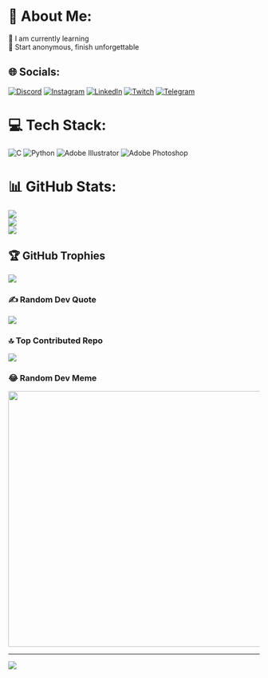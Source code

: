 # 💫 About Me:
🌱 I am currently learning<br>🤖 Start anonymous, finish unforgettable


## 🌐 Socials:
[![Discord](https://img.shields.io/badge/Discord-%237289DA.svg?logo=discord&logoColor=white)](https://discord.gg/padhosien) [![Instagram](https://img.shields.io/badge/Instagram-%23E4405F.svg?logo=Instagram&logoColor=white)](https://instagram.com/pad_hosien) [![LinkedIn](https://img.shields.io/badge/LinkedIn-%230077B5.svg?logo=linkedin&logoColor=white)](https://linkedin.com/in/HosseinMortazavi) [![Twitch](https://img.shields.io/badge/Twitch-%239146FF.svg?logo=Twitch&logoColor=white)](https://twitch.tv/padhosien) [![Telegram](https://img.shields.io/badge/Telegram-2CA5E0?style=for-the-badge&logo=telegram&logoColor=white)](https://t.me/Padhosien)


# 💻 Tech Stack:
![C](https://img.shields.io/badge/c-%2300599C.svg?style=for-the-badge&logo=c&logoColor=white) ![Python](https://img.shields.io/badge/python-3670A0?style=for-the-badge&logo=python&logoColor=ffdd54) ![Adobe Illustrator](https://img.shields.io/badge/adobeillustrator-%23FF9A00.svg?style=for-the-badge&logo=adobeillustrator&logoColor=white) ![Adobe Photoshop](https://img.shields.io/badge/adobephotoshop-%2331A8FF.svg?style=for-the-badge&logo=adobephotoshop&logoColor=white)
# 📊 GitHub Stats:
![](https://github-readme-stats.vercel.app/api?username=padhossein&theme=blue-green&hide_border=false&include_all_commits=false&count_private=false)<br/>
![](https://github-readme-streak-stats.herokuapp.com/?user=padhossein&theme=blue-green&hide_border=false)<br/>
![](https://github-readme-stats.vercel.app/api/top-langs/?username=padhossein&theme=blue-green&hide_border=false&include_all_commits=false&count_private=false&layout=compact)

## 🏆 GitHub Trophies
![](https://github-profile-trophy.vercel.app/?username=padhossein&theme=radical&no-frame=false&no-bg=false&margin-w=4)

### ✍️ Random Dev Quote
![](https://quotes-github-readme.vercel.app/api?type=horizontal&theme=radical)

### 🔝 Top Contributed Repo
![](https://github-contributor-stats.vercel.app/api?username=padhossein&limit=5&theme=dark&combine_all_yearly_contributions=true)

### 😂 Random Dev Meme
<img src="https://rm.up.railway.app/" width="512px"/>

---
[![](https://visitcount.itsvg.in/api?id=padhossein&icon=0&color=0)](https://visitcount.itsvg.in)
